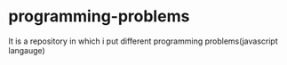 # programming-problems
It is a repository in which i put different programming problems(javascript langauge)
